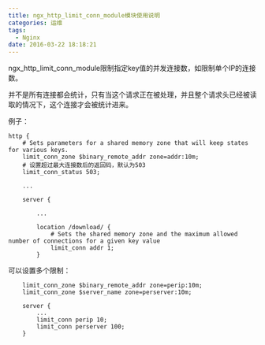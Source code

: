 ```yaml
---
title: ngx_http_limit_conn_module模块使用说明
categories: 运维
tags:
  - Nginx
date: 2016-03-22 18:18:21
---
```



ngx_http_limit_conn_module限制指定key值的并发连接数，如限制单个IP的连接数。

并不是所有连接都会统计，只有当这个请求正在被处理，并且整个请求头已经被读取的情况下，这个连接才会被统计进来。

例子：
```
http {
    # Sets parameters for a shared memory zone that will keep states for various keys. 
    limit_conn_zone $binary_remote_addr zone=addr:10m;
    # 设置超过最大连接数后的返回码，默认为503
    limit_conn_status 503;

    ...

    server {

        ...

        location /download/ {
            # Sets the shared memory zone and the maximum allowed number of connections for a given key value
            limit_conn addr 1;
        }
```

可以设置多个限制：
```
    limit_conn_zone $binary_remote_addr zone=perip:10m;
    limit_conn_zone $server_name zone=perserver:10m;

    server {
        ...
        limit_conn perip 10;
        limit_conn perserver 100;
    }
```
